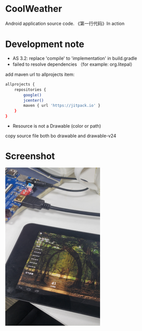 # CoolWeather
Android application source code.  《第一行代码》In action

# Development note

- AS 3.2: replace 'compile' to 'implementation' in build.gradle
- failed to resolve dependencies （for example: org.litepal）

add maven url to allprojects item:

``` bash
allprojects {
    repositories {
        google()
        jcenter()
        maven { url 'https://jitpack.io' }
    }
}
```

-  Resource is not a Drawable (color or path)

copy source file both bo drawable and drawable-v24

# Screenshot

<img src="https://raw.githubusercontent.com/rootrl/CoolWeather/fb6bc8e3d9cd53ed21baf3bea47068b3d6da83bc/screenshot.jpg" width="300" height="500">
